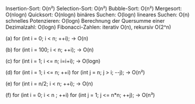 Insertion-Sort: O(n²)
Selection-Sort: O(n²)
Bubble-Sort: O(n²)
Mergesort: O(nlogn)
Quicksort: O(nlogn)
binäres Suchen: O(logn)
lineares Suchen: O(n)
schnelles Potenzieren: O(logn)
Berechnung der Quersumme einer Dezimalzahl: O(logn)
Fibonacci-Zahlen: iterativ O(n), rekursiv O(2^n)

(a) for (int i = 0; i < n; ++i); -> O(n)

(b) for (int i = 100; i < n; ++i); -> O(n)

(c) for (int i = 1; i <= n; i=i+i); -> O(logn)

(d) for (int i = 1; i <= n; ++i)
        for (int j = n; j > i; --j); -> O(n²)

(e) for (int i = n/2; i < n; ++i); -> O(n)

(f) for (int i = 0; i < n ; ++i)
        for (int j = 1; j <= n*n; ++j); -> O(n³)